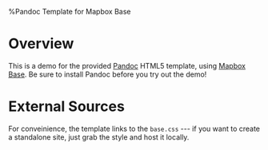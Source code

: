 %Pandoc Template for Mapbox Base

# Overview

This is a demo for the provided [Pandoc](http://pandoc.org/) HTML5 template, using [Mapbox Base](https://www.mapbox.com/base/). Be sure to install Pandoc before you try out the demo!

# External Sources

For conveinience, the template links to the `base.css` --- if you want to create a standalone site, just grab the style and host it locally.
